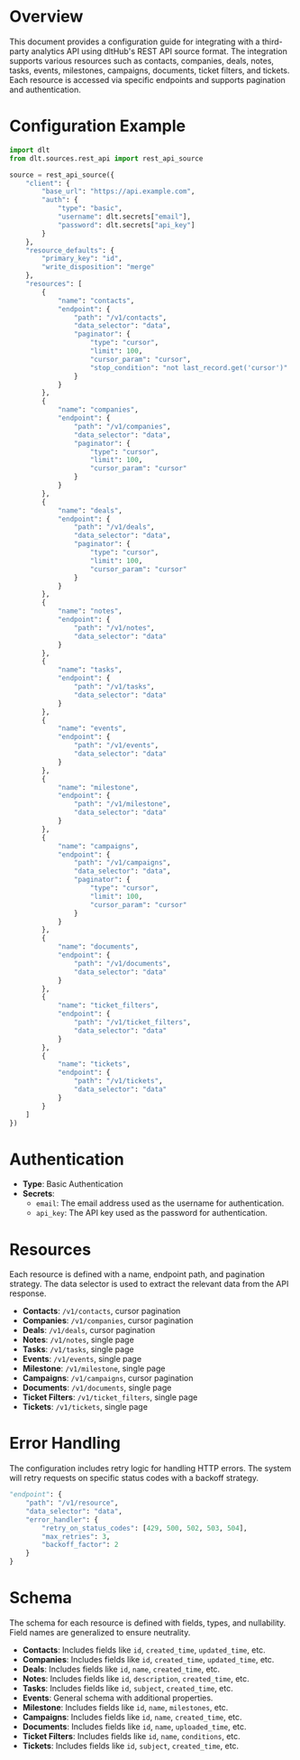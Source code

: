 # Overview

This document provides a configuration guide for integrating with a third-party analytics API using dltHub's REST API source format. The integration supports various resources such as contacts, companies, deals, notes, tasks, events, milestones, campaigns, documents, ticket filters, and tickets. Each resource is accessed via specific endpoints and supports pagination and authentication.

# Configuration Example

```python
import dlt
from dlt.sources.rest_api import rest_api_source

source = rest_api_source({
    "client": {
        "base_url": "https://api.example.com",
        "auth": {
            "type": "basic",
            "username": dlt.secrets["email"],
            "password": dlt.secrets["api_key"]
        }
    },
    "resource_defaults": {
        "primary_key": "id",
        "write_disposition": "merge"
    },
    "resources": [
        {
            "name": "contacts",
            "endpoint": {
                "path": "/v1/contacts",
                "data_selector": "data",
                "paginator": {
                    "type": "cursor",
                    "limit": 100,
                    "cursor_param": "cursor",
                    "stop_condition": "not last_record.get('cursor')"
                }
            }
        },
        {
            "name": "companies",
            "endpoint": {
                "path": "/v1/companies",
                "data_selector": "data",
                "paginator": {
                    "type": "cursor",
                    "limit": 100,
                    "cursor_param": "cursor"
                }
            }
        },
        {
            "name": "deals",
            "endpoint": {
                "path": "/v1/deals",
                "data_selector": "data",
                "paginator": {
                    "type": "cursor",
                    "limit": 100,
                    "cursor_param": "cursor"
                }
            }
        },
        {
            "name": "notes",
            "endpoint": {
                "path": "/v1/notes",
                "data_selector": "data"
            }
        },
        {
            "name": "tasks",
            "endpoint": {
                "path": "/v1/tasks",
                "data_selector": "data"
            }
        },
        {
            "name": "events",
            "endpoint": {
                "path": "/v1/events",
                "data_selector": "data"
            }
        },
        {
            "name": "milestone",
            "endpoint": {
                "path": "/v1/milestone",
                "data_selector": "data"
            }
        },
        {
            "name": "campaigns",
            "endpoint": {
                "path": "/v1/campaigns",
                "data_selector": "data",
                "paginator": {
                    "type": "cursor",
                    "limit": 100,
                    "cursor_param": "cursor"
                }
            }
        },
        {
            "name": "documents",
            "endpoint": {
                "path": "/v1/documents",
                "data_selector": "data"
            }
        },
        {
            "name": "ticket_filters",
            "endpoint": {
                "path": "/v1/ticket_filters",
                "data_selector": "data"
            }
        },
        {
            "name": "tickets",
            "endpoint": {
                "path": "/v1/tickets",
                "data_selector": "data"
            }
        }
    ]
})
```

# Authentication

- **Type**: Basic Authentication
- **Secrets**: 
  - `email`: The email address used as the username for authentication.
  - `api_key`: The API key used as the password for authentication.

# Resources

Each resource is defined with a name, endpoint path, and pagination strategy. The data selector is used to extract the relevant data from the API response.

- **Contacts**: `/v1/contacts`, cursor pagination
- **Companies**: `/v1/companies`, cursor pagination
- **Deals**: `/v1/deals`, cursor pagination
- **Notes**: `/v1/notes`, single page
- **Tasks**: `/v1/tasks`, single page
- **Events**: `/v1/events`, single page
- **Milestone**: `/v1/milestone`, single page
- **Campaigns**: `/v1/campaigns`, cursor pagination
- **Documents**: `/v1/documents`, single page
- **Ticket Filters**: `/v1/ticket_filters`, single page
- **Tickets**: `/v1/tickets`, single page

# Error Handling

The configuration includes retry logic for handling HTTP errors. The system will retry requests on specific status codes with a backoff strategy.

```python
"endpoint": {
    "path": "/v1/resource",
    "data_selector": "data",
    "error_handler": {
        "retry_on_status_codes": [429, 500, 502, 503, 504],
        "max_retries": 3,
        "backoff_factor": 2
    }
}
```

# Schema

The schema for each resource is defined with fields, types, and nullability. Field names are generalized to ensure neutrality.

- **Contacts**: Includes fields like `id`, `created_time`, `updated_time`, etc.
- **Companies**: Includes fields like `id`, `created_time`, `updated_time`, etc.
- **Deals**: Includes fields like `id`, `name`, `created_time`, etc.
- **Notes**: Includes fields like `id`, `description`, `created_time`, etc.
- **Tasks**: Includes fields like `id`, `subject`, `created_time`, etc.
- **Events**: General schema with additional properties.
- **Milestone**: Includes fields like `id`, `name`, `milestones`, etc.
- **Campaigns**: Includes fields like `id`, `name`, `created_time`, etc.
- **Documents**: Includes fields like `id`, `name`, `uploaded_time`, etc.
- **Ticket Filters**: Includes fields like `id`, `name`, `conditions`, etc.
- **Tickets**: Includes fields like `id`, `subject`, `created_time`, etc.